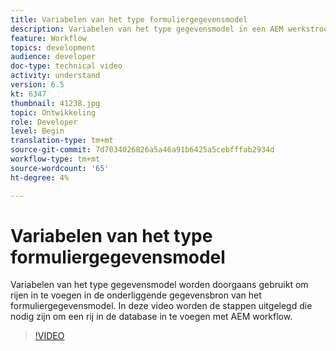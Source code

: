 ```yaml
---
title: Variabelen van het type formuliergegevensmodel
description: Variabelen van het type gegevensmodel in een AEM werkstroom gebruiken.
feature: Workflow
topics: development
audience: developer
doc-type: technical video
activity: understand
version: 6.5
kt: 6347
thumbnail: 41238.jpg
topic: Ontwikkeling
role: Developer
level: Begin
translation-type: tm+mt
source-git-commit: 7d7034026826a5a46a91b6425a5cebfffab2934d
workflow-type: tm+mt
source-wordcount: '65'
ht-degree: 4%

---
```



# Variabelen van het type formuliergegevensmodel

Variabelen van het type gegevensmodel worden doorgaans gebruikt om rijen in te voegen in de onderliggende gegevensbron van het formuliergegevensmodel. In deze video worden de stappen uitgelegd die nodig zijn om een rij in de database in te voegen met AEM workflow.



>[!VIDEO](https://video.tv.adobe.com/v/41238/quality=9&learn=on)

